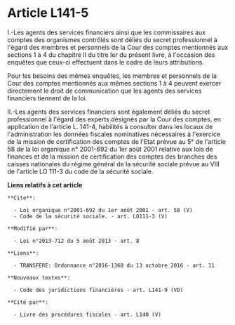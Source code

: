 # Article L141-5

I.-Les agents des services financiers ainsi que les commissaires aux comptes des organismes contrôlés sont déliés du secret
professionnel à l'égard des membres et personnels de la Cour des comptes mentionnés aux sections 1 à 4 du chapitre II du
titre Ier du présent livre, à l'occasion des enquêtes que ceux-ci effectuent dans le cadre de leurs attributions. 

Pour les besoins des mêmes enquêtes, les membres et personnels de la Cour des comptes mentionnés aux mêmes sections 1 à 4
peuvent exercer directement le droit de communication que les agents des services financiers tiennent de la loi. 

II.-Les agents des services financiers sont également déliés du secret professionnel à l'égard des experts désignés par la
Cour des comptes, en application de l'article L. 141-4, habilités à consulter dans les locaux de l'administration les données
fiscales nominatives nécessaires à l'exercice de la mission de certification des comptes de l'Etat prévue au 5° de l'article
58 de la loi organique n° 2001-692 du 1er août 2001 relative aux lois de finances et de la mission de certification des
comptes des branches des caisses nationales du régime général de la sécurité sociale prévue au VIII de l'article LO 111-3 du
code de la sécurité sociale.

**Liens relatifs à cet article**

	**Cite**:

	  - Loi organique n°2001-692 du 1er août 2001 - art. 58 (V)
	  - Code de la sécurité sociale. - art. LO111-3 (V)

	**Modifié par**:

	  - Loi n°2013-712 du 5 août 2013 - art. 8

	**Liens**:

	  - TRANSFERE: Ordonnance n°2016-1360 du 13 octobre 2016 - art. 11

	**Nouveaux textes**:

	  - Code des juridictions financières - art. L141-9 (VD)

	**Cité par**:

	  - Livre des procédures fiscales - art. L140 (V)
